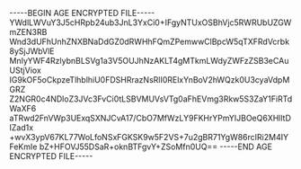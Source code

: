 -----BEGIN AGE ENCRYPTED FILE-----
YWdlLWVuY3J5cHRpb24ub3JnL3YxCi0+IFgyNTUxOSBhVjc5RWRUbUZGWmZEN3RB
Wnd3dUFhUnhZNXBNaDdGZ0dRWHhFQmZPemwwClBpcW5qTXFRdVcrbk8ySjJWbVlE
MnIyYWF4RzlybnBLSVg1a3V5OUJhNzAKLT4gMTkmLWdyZWFzZSB3eCAuUStjViox
IG9kOF5oCkpzeTlhblhiU0FDSHRrazNsRlI0RElxYnBoV2hWQzk0U3cyaVdpMGRZ
Z2NGR0c4NDloZ3JVc3FvCi0tLSBVMUVsVTg0aFhEVmg3Rkw5S3ZaY1FiRTdWaXF6
aTRwd2FnVWp3UExqSXNJCvA17/CbO7MfWzLY9FKHrYPmYIJBOeQ6XHlltDIZad1x
+wvX3ypV67KL77WoLfoNSxFGKSK9w5F2VS+7u2gBR71YgW86rcIRi2M4IYFeKmIe
bZ+HFOVJ55DSaR+oknBTFgvY+ZSoMfn0UQ==
-----END AGE ENCRYPTED FILE-----

